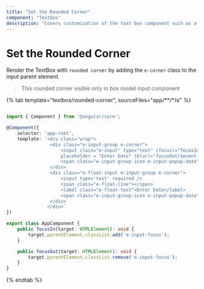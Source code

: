 ```yaml
---
title: "Set the Rounded Corner"
component: "Textbox"
description: "Covers customization of the text box component such as a rounded corner, disabled, read-only state, background color, and font color."
---
```


# Set the Rounded Corner

Render the TextBox with `rounded corner` by adding the `e-corner` class to the input parent element.

>This rounded corner visible only in box model input component

{% tab template="textbox/rounded-corner", sourceFiles="app/**/*.ts" %}

```typescript

import { Component } from '@angular/core';

@Component({
    selector: 'app-root',
    template: `<div class="wrap">
                <div class="e-input-group e-corner">
                    <input class="e-input" type="text" (focus)="focusIn($event.target)"
                    placeholder = "Enter Date" (blur)="focusOut($event.target)"/>
                    <span class="e-input-group-icon e-input-popup-date" ></span>
                </div>
                <div class="e-float-input e-input-group e-corner">
                    <input type='text' required />
                    <span class="e-float-line"></span>
                    <label class="e-float-text">Enter Date</label>
                    <span class="e-input-group-icon e-input-popup-date" ></span>
                </div>
               </div>`
})

export class AppComponent {
    public focusIn(target: HTMLElement): void {
        target.parentElement.classList.add('e-input-focus');
    }

    public focusOut(target: HTMLElement): void {
        target.parentElement.classList.remove('e-input-focus');
    }
}
```

{% endtab %}
